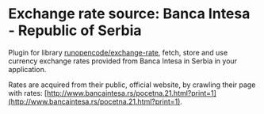 Exchange rate source: Banca Intesa - Republic of Serbia
====



Plugin for library [runopencode/exchange-rate](https://github.com/RunOpenCode/exchange-rate), 
fetch, store and use currency exchange rates provided from Banca Intesa in Serbia in your application.
 
Rates are acquired from their public, official website, by crawling their page with rates: 
[http://www.bancaintesa.rs/pocetna.21.html?print=1](http://www.bancaintesa.rs/pocetna.21.html?print=1). 






